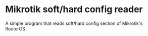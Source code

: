 # Mikrotik soft/hard config reader

A simple program that reads soft/hard config section of Mikrotik's RouterOS.
